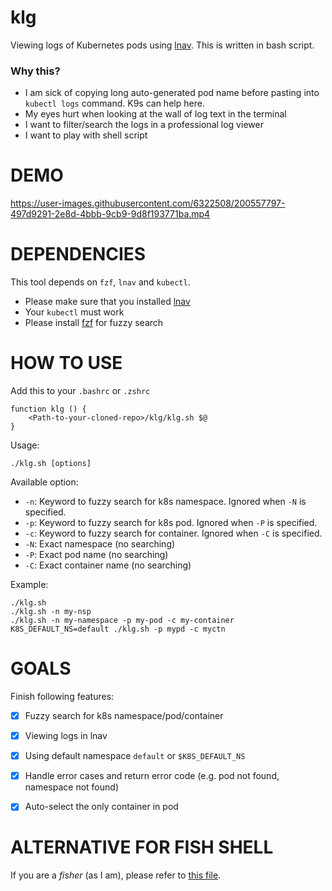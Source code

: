 # klg
Viewing logs of Kubernetes pods using [lnav](https://lnav.org/).
This is written in bash script.
### Why this?
- I am sick of copying long auto-generated pod name before pasting into `kubectl logs` command. K9s can help here.
- My eyes hurt when looking at the wall of log text in the terminal
- I want to filter/search the logs in a professional log viewer
- I want to play with shell script

# DEMO

https://user-images.githubusercontent.com/6322508/200557797-497d9291-2e8d-4bbb-9cb9-9d8f193771ba.mp4


# DEPENDENCIES

This tool depends on `fzf`, `lnav` and `kubectl`. 
- Please make sure that you installed [lnav](https://lnav.org/) 
- Your `kubectl` must work
- Please install [fzf](https://github.com/junegunn/fzf) for fuzzy search

# HOW TO USE

Add this to your `.bashrc` or `.zshrc`
```
function klg () {
    <Path-to-your-cloned-repo>/klg/klg.sh $@
}
```

Usage:
```
./klg.sh [options]
```

Available option:
- `-n`: Keyword to fuzzy search for k8s namespace. Ignored when `-N` is specified.
- `-p`: Keyword to fuzzy search for k8s pod. Ignored when `-P` is specified.
- `-c`: Keyword to fuzzy search for container. Ignored when `-C` is specified.
- `-N`: Exact namespace (no searching)
- `-P`: Exact pod name (no searching)
- `-C`: Exact container name (no searching)

Example:
```
./klg.sh
./klg.sh -n my-nsp
./klg.sh -n my-namespace -p my-pod -c my-container
K8S_DEFAULT_NS=default ./klg.sh -p mypd -c myctn
```

# GOALS
Finish following features:
- [x] Fuzzy search for k8s namespace/pod/container
- [x] Viewing logs in lnav
- [x] Using default namespace `default` or `$K8S_DEFAULT_NS`
- [x] Handle error cases and return error code (e.g. pod not found, namespace not found)
- [x] Auto-select the only container in pod


# ALTERNATIVE FOR FISH SHELL
If you are a *fisher* (as I am), please refer to [this file](https://github.com/haphamdev/dot-files/blob/master/fish/functions/klg.fish).
